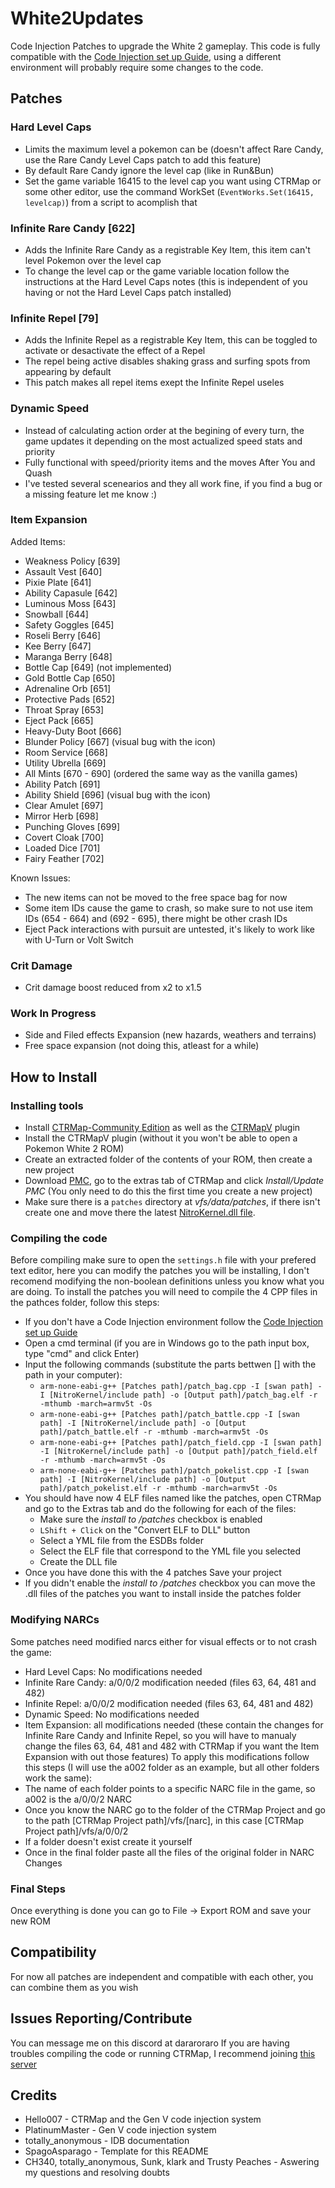 # White2Updates
Code Injection Patches to upgrade the White 2 gameplay. This code is fully compatible with the [Code Injection set up Guide](https://ds-pokemon-hacking.github.io/docs/generation-v/guides/b2w2-code_injection_set_up/), using a different environment will probably require some changes to the code.

## Patches
### Hard Level Caps
  - Limits the maximum level a pokemon can be (doesn't affect Rare Candy, use the Rare Candy Level Caps patch to add this feature)
  - By default Rare Candy ignore the level cap (like in Run&Bun)
  - Set the game variable 16415 to the level cap you want using CTRMap or some other editor, use the command WorkSet (```EventWorks.Set(16415, levelcap)```) from a script to acomplish that
### Infinite Rare Candy [622]
  - Adds the Infinite Rare Candy as a registrable Key Item, this item can't level Pokemon over the level cap
  - To change the level cap or the game variable location follow the instructions at the Hard Level Caps notes (this is independent of you having or not the Hard Level Caps patch installed)
### Infinite Repel [79]
  - Adds the Infinite Repel as a registrable Key Item, this can be toggled to activate or desactivate the effect of a Repel
  - The repel being active disables shaking grass and surfing spots from appearing by default
  - This patch makes all repel items exept the Infinite Repel useles
### Dynamic Speed
  - Instead of calculating action order at the begining of every turn, the game updates it depending on the most actualized speed stats and priority
  - Fully functional with speed/priority items and the moves After You and Quash
  - I've tested several scenearios and they all work fine, if you find a bug or a missing feature let me know :)
### Item Expansion

Added Items:
  - Weakness Policy [639]
  - Assault Vest [640]
  - Pixie Plate [641]
  - Ability Capasule [642]
  - Luminous Moss [643]
  - Snowball [644]
  - Safety Goggles [645]
  - Roseli Berry [646]
  - Kee Berry [647]
  - Maranga Berry [648]
  - Bottle Cap [649] (not implemented)
  - Gold Bottle Cap [650]
  - Adrenaline Orb [651]
  - Protective Pads [652]
  - Throat Spray [653]
  - Eject Pack [665]
  - Heavy-Duty Boot [666]
  - Blunder Policy [667] (visual bug with the icon)
  - Room Service [668]
  - Utility Ubrella [669]
  - All Mints [670 - 690] (ordered the same way as the vanilla games)
  - Ability Patch [691]
  - Ability Shield [696] (visual bug with the icon)
  - Clear Amulet [697]
  - Mirror Herb [698]
  - Punching Gloves [699]
  - Covert Cloak [700]
  - Loaded Dice [701]
  - Fairy Feather [702]

Known Issues:
  - The new items can not be moved to the free space bag for now
  - Some item IDs cause the game to crash, so make sure to not use item IDs (654 - 664) and (692 - 695), there might be other crash IDs
  - Eject Pack interactions with pursuit are untested, it's likely to work like with U-Turn or Volt Switch

### Crit Damage
  - Crit damage boost reduced from x2 to x1.5
    
### Work In Progress
  - Side and Filed effects Expansion (new hazards, weathers and terrains)
  - Free space expansion (not doing this, atleast for a while)

## How to Install
### Installing tools
  - Install [CTRMap-Community Edition](https://github.com/kingdom-of-ds-hacking/CTRMap-CE) as well as the [CTRMapV](https://github.com/kingdom-of-ds-hacking/CTRMapV) plugin
  - Install the CTRMapV plugin (without it you won't be able to open a Pokemon White 2 ROM)
  - Create an extracted folder of the contents of your ROM, then create a new project
  - Download [PMC](https://github.com/kingdom-of-ds-hacking/PMC), go to the extras tab of CTRMap and click *Install/Update PMC* (You only need to do this the first time you create a new project)
  - Make sure there is a `patches` directory at *vfs/data/patches*, if there isn't create one and move there the latest [NitroKernel.dll file](https://github.com/HelloOO7/NitroKernel/releases).
### Compiling the code
Before compiling make sure to open the ``settings.h`` file with your prefered text editor, here you can modify the patches you will be installing, I don't recomend modifying the non-boolean definitions unless you know what you are doing.
To install the patches you will need to compile the 4 CPP files in the pathces folder, follow this steps:
  - If you don't have a Code Injection environment follow the [Code Injection set up Guide](https://ds-pokemon-hacking.github.io/docs/generation-v/guides/b2w2-code_injection_set_up/)
  - Open a cmd terminal (if you are in Windows go to the path input box, type "cmd" and click Enter)
  - Input the following commands (substitute the parts bettwen [] with the path in your computer):
    - ``arm-none-eabi-g++ [Patches path]/patch_bag.cpp -I [swan path] -I [NitroKernel/include path] -o [Output path]/patch_bag.elf -r -mthumb -march=armv5t -Os``
    - ``arm-none-eabi-g++ [Patches path]/patch_battle.cpp -I [swan path] -I [NitroKernel/include path] -o [Output path]/patch_battle.elf -r -mthumb -march=armv5t -Os``
    - ``arm-none-eabi-g++ [Patches path]/patch_field.cpp -I [swan path] -I [NitroKernel/include path] -o [Output path]/patch_field.elf -r -mthumb -march=armv5t -Os``
    - ``arm-none-eabi-g++ [Patches path]/patch_pokelist.cpp -I [swan path] -I [NitroKernel/include path] -o [Output path]/patch_pokelist.elf -r -mthumb -march=armv5t -Os``
  - You should have now 4 ELF files named like the patches, open CTRMap and go to the Extras tab and do the following for each of the files:
    - Make sure the *install to /patches* checkbox is enabled
    - ``LShift + Click`` on the "Convert ELF to DLL" button
    - Select a YML file from the ESDBs folder
    - Select the ELF file that correspond to the YML file you selected
    - Create the DLL file
  - Once you have done this with the 4 patches Save your project
  - If you didn't enable the *install to /patches* checkbox you can move the .dll files of the patches you want to install inside the patches folder
### Modifying NARCs
Some patches need modified narcs either for visual effects or to not crash the game:
  - Hard Level Caps: No modifications needed
  - Infinite Rare Candy: a/0/0/2 modification needed (files 63, 64, 481 and 482)
  - Infinite Repel: a/0/0/2 modification needed (files 63, 64, 481 and 482)
  - Dynamic Speed: No modifications needed
  - Item Expansion: all modifications needed (these contain the changes for Infinite Rare Candy and Infinite Repel, so you will have to manualy change the files 63, 64, 481 and 482 with CTRMap if you want the Item Expansion with out those features)
To apply this modifications follow this steps (I will use the a002 folder as an example, but all other folders work the same):
  - The name of each folder points to a specific NARC file in the game, so a002 is the a/0/0/2 NARC
  - Once you know the NARC go to the folder of the CTRMap Project and go to the path [CTRMap Project path]/vfs/[narc], in this case [CTRMap Project path]/vfs/a/0/0/2
  - If a folder doesn't exist create it yourself
  - Once in the final folder paste all the files of the original folder in NARC Changes
### Final Steps
Once everything is done you can go to File -> Export ROM and save your new ROM

## Compatibility
For now all patches are independent and compatible with each other, you can combine them as you wish

## Issues Reporting/Contribute
You can message me on this discord at dararoraro
If you are having troubles compiling the code or running CTRMap, I recommend joining [this server](https://discord.gg/zAtqJDW2jC)

## Credits
* Hello007 - CTRMap and the Gen V code injection system
* PlatinumMaster - Gen V code injection system
* totally_anonymous - IDB documentation
* SpagoAsparago - Template for this README
* CH340, totally_anonymous, Sunk, klark and Trusty Peaches - Aswering my questions and resolving doubts
